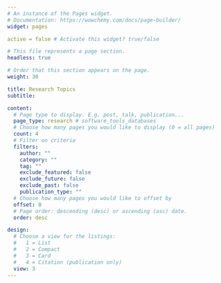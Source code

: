 ```yaml
---
# An instance of the Pages widget.
# Documentation: https://wowchemy.com/docs/page-builder/
widget: pages

active = false # Activate this widget? true/false

# This file represents a page section.
headless: true

# Order that this section appears on the page.
weight: 30

title: Research Topics
subtitle:

content:
  # Page type to display. E.g. post, talk, publication...
  page_type: research # software_tools_databases
  # Choose how many pages you would like to display (0 = all pages)
  count: 4
  # Filter on criteria
  filters:
    author: ""
    category: ""
    tag: ""
    exclude_featured: false
    exclude_future: false
    exclude_past: false
    publication_type: ""
  # Choose how many pages you would like to offset by
  offset: 0
  # Page order: descending (desc) or ascending (asc) date.
  order: desc

design:
  # Choose a view for the listings:
  #   1 = List
  #   2 = Compact
  #   3 = Card
  #   4 = Citation (publication only)
  view: 3
---
```

